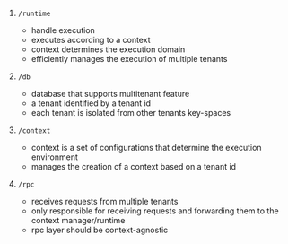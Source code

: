 1. `/runtime`
	- handle execution
	- executes according to a context
	- context determines the execution domain
	- efficiently manages the execution of multiple tenants

2. `/db`
	- database that supports multitenant feature
	- a tenant identified by a tenant id
	- each tenant is isolated from other tenants key-spaces

3. `/context`
	- context is a set of configurations that determine the execution environment
	- manages the creation of a context based on a tenant id

4. `/rpc`
	- receives requests from multiple tenants
	- only responsible for receiving requests and forwarding them to the context manager/runtime
	- rpc layer should be context-agnostic
